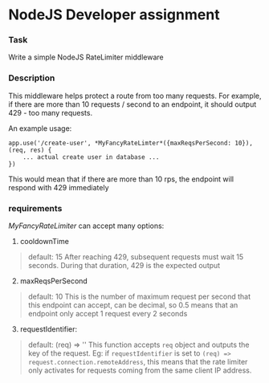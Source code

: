 # NodeJS Developer assignment

### Task
Write a simple NodeJS RateLimiter middleware

### Description
This middleware helps protect a route from too many requests.
For example, if there are more than 10 requests / second to an endpoint, it should output 429 - too many requests.

An example usage:

    app.use('/create-user', *MyFancyRateLimter*({maxReqsPerSecond: 10}), (req, res) {
        ... actual create user in database ...
    })

This would mean that if there are more than 10 rps, the endpoint will respond with 429 immediately

### requirements
*MyFancyRateLimiter* can accept many options:
1. cooldownTime

> default: 15
> After reaching 429, subsequent requests must wait 15 seconds. During that duration, 429 is the expected output

2. maxReqsPerSecond

> default: 10
> This is the number of maximum request per second that this endpoint can accept, can be decimal, so 0.5 means that an endpoint only accept 1 request every 2 seconds

3. requestIdentifier:

> default: (req) => ''
> This function accepts `req` object and outputs the key of the request. Eg: if `requestIdentifier` is set to `(req) => request.connection.remoteAddress`, this means that the rate limiter only activates for requests coming from the same client IP address.